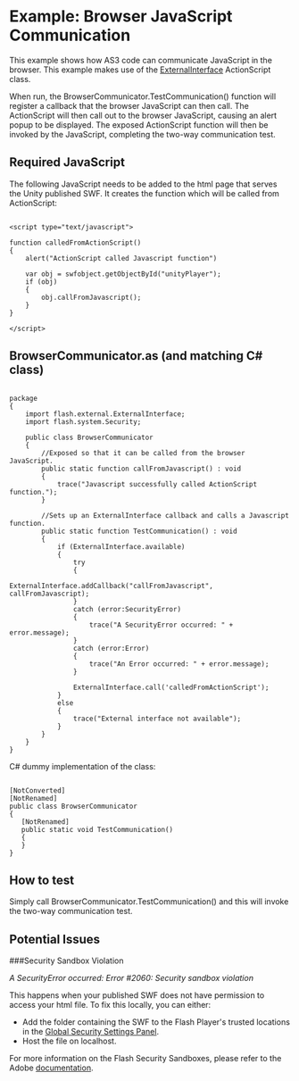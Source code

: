 Example: Browser JavaScript Communication
=========================================


This example shows how AS3 code can communicate JavaScript in the browser. This example makes use of the [ExternalInterface](http://help.adobe.com/en_US/FlashPlatform/reference/actionscript/3/flash/external/ExternalInterface.html.html) ActionScript class.

When run, the BrowserCommunicator.TestCommunication() function will register a callback that the browser JavaScript can then call. The ActionScript will then call out to the browser JavaScript, causing an alert popup to be displayed. The exposed ActionScript function will then be invoked by the JavaScript, completing the two-way communication test.

  

Required JavaScript
-------------------

The following JavaScript needs to be added to the html page that serves the Unity published SWF. It creates the function which will be called from ActionScript: 

````

<script type="text/javascript">

function calledFromActionScript()
{
    alert("ActionScript called Javascript function")

    var obj = swfobject.getObjectById("unityPlayer");
    if (obj)
    {
        obj.callFromJavascript();
    }
}

</script> 

````

  

BrowserCommunicator.as (and matching C# class)
----------------------------------------------


````

package
{
    import flash.external.ExternalInterface;
    import flash.system.Security;
  
    public class BrowserCommunicator
    {
        //Exposed so that it can be called from the browser JavaScript.
        public static function callFromJavascript() : void
        {
            trace("Javascript successfully called ActionScript function.");
        }
    
        //Sets up an ExternalInterface callback and calls a Javascript function.
        public static function TestCommunication() : void
        {
            if (ExternalInterface.available)
            {
                try
                {
                    ExternalInterface.addCallback("callFromJavascript", callFromJavascript);
                }
                catch (error:SecurityError)
                {
                    trace("A SecurityError occurred: " + error.message);
                }
                catch (error:Error)
                {
                    trace("An Error occurred: " + error.message);
                }
        
                ExternalInterface.call('calledFromActionScript');
            }
            else
            {
                trace("External interface not available");
            }
        } 
    }
}

````


C# dummy implementation of the class:

````

[NotConverted]
[NotRenamed]
public class BrowserCommunicator
{
   [NotRenamed]
   public static void TestCommunication()
   {
   }
}

````

  

How to test
-----------


Simply call BrowserCommunicator.TestCommunication() and this will invoke the two-way communication test.

  


Potential Issues
----------------


###Security Sandbox Violation

_A SecurityError occurred: Error #2060: Security sandbox violation_

This happens when your published SWF does not have permission to access your html file. To fix this locally, you can either:
* Add the folder containing the SWF to the Flash Player's trusted locations in the [Global Security Settings Panel](http://www.macromedia.com/support/documentation/en/flashplayer/help/settings_manager04.html.html).
* Host the file on localhost.

For more information on the Flash Security Sandboxes, please refer to the Adobe [documentation](http://livedocs.adobe.com/flex/3/html/help.html?content=05B_Security_04.html.html).

